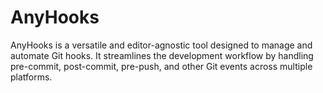 # AnyHooks
AnyHooks is a versatile and editor-agnostic tool designed to manage and automate Git hooks. It streamlines the development workflow by handling pre-commit, post-commit, pre-push, and other Git events across multiple platforms.
